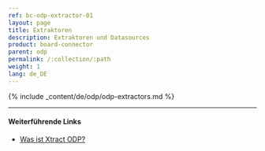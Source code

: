 ```yaml
---
ref: bc-odp-extractor-01
layout: page
title: Extraktoren
description: Extraktoren und Datasources
product: board-connector
parent: odp
permalink: /:collection/:path
weight: 1
lang: de_DE
---
```


{% include _content/de/odp/odp-extractors.md %} 

****
#### Weiterführende Links
- [Was ist Xtract ODP?](../odp#was-ist-xtract-odp)
